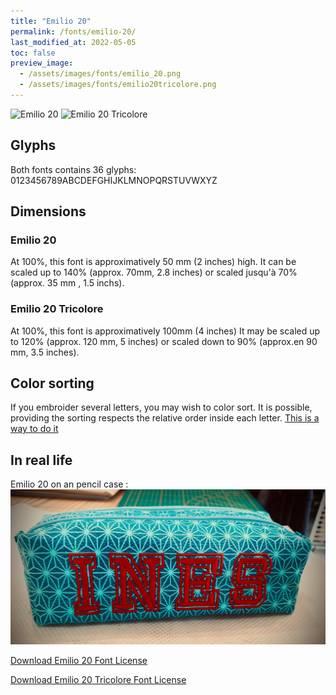 ```yaml
---
title: "Emilio 20"
permalink: /fonts/emilio-20/
last_modified_at: 2022-05-05
toc: false
preview_image: 
  - /assets/images/fonts/emilio_20.png
  - /assets/images/fonts/emilio20tricolore.png
---
```

![Emilio 20](/assets/images/fonts/emilio_20.png)
![Emilio 20 Tricolore](/assets/images/fonts/emilio20tricolore.png)

## Glyphs
Both fonts contains 36 glyphs:
0123456789ABCDEFGHIJKLMNOPQRSTUVWXYZ

## Dimensions

###  Emilio 20

At 100%, this font is approximatively  50 mm (2 inches) high.
It can be scaled up to  140% (approx. 70mm, 2.8 inches)  or scaled  jusqu'à 70% (approx. 35 mm , 1.5 inchs).

### Emilio 20 Tricolore

At 100%, this font is approximatively 100mm (4 inches)
It may be scaled  up to 120% (approx. 120 mm, 5 inches) or scaled down to 90% (approx.en 90 mm, 3.5 inches).


## Color sorting
If you embroider several letters, you may wish to color sort. It is possible, providing the sorting respects the relative order inside each letter. [This is a way to do it](https://inkstitch.org/en/docs/lettering/#color-sorting)

## In real life


Emilio 20  on an pencil case :
![Emilio20_2](/assets/images/fonts/emilio20_2.jpg)


[Download Emilio 20 Font License](https://github.com/inkstitch/inkstitch/tree/main/fonts/emilio_20/LICENSE)


[Download Emilio 20 Tricolore Font License](https://github.com/inkstitch/inkstitch/tree/main/fonts/emilio_20_tricolore/LICENSE)
